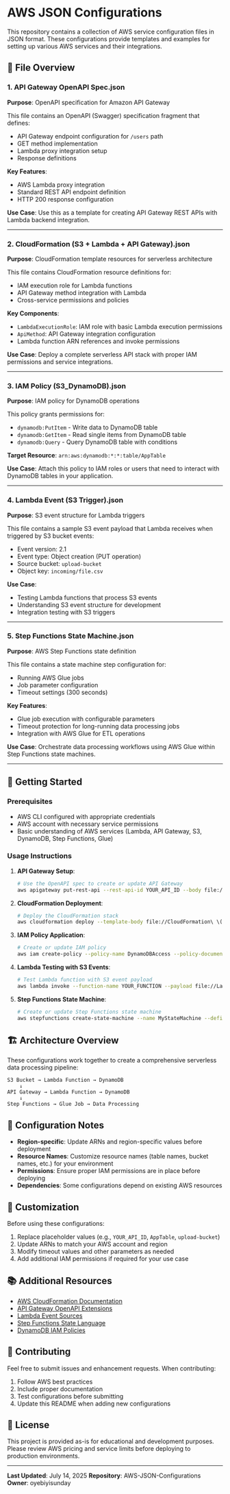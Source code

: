 # AWS JSON Configurations

This repository contains a collection of AWS service configuration files in JSON format. These configurations provide templates and examples for setting up various AWS services and their integrations.

## 📁 File Overview

### 1. API Gateway OpenAPI Spec.json
**Purpose**: OpenAPI specification for Amazon API Gateway

This file contains an OpenAPI (Swagger) specification fragment that defines:
- API Gateway endpoint configuration for `/users` path
- GET method implementation
- Lambda proxy integration setup
- Response definitions

**Key Features**:
- AWS Lambda proxy integration
- Standard REST API endpoint definition
- HTTP 200 response configuration

**Use Case**: Use this as a template for creating API Gateway REST APIs with Lambda backend integration.

---

### 2. CloudFormation (S3 + Lambda + API Gateway).json
**Purpose**: CloudFormation template resources for serverless architecture

This file contains CloudFormation resource definitions for:
- IAM execution role for Lambda functions
- API Gateway method integration with Lambda
- Cross-service permissions and policies

**Key Components**:
- `LambdaExecutionRole`: IAM role with basic Lambda execution permissions
- `ApiMethod`: API Gateway integration configuration
- Lambda function ARN references and invoke permissions

**Use Case**: Deploy a complete serverless API stack with proper IAM permissions and service integrations.

---

### 3. IAM Policy (S3_DynamoDB).json
**Purpose**: IAM policy for DynamoDB operations

This policy grants permissions for:
- `dynamodb:PutItem` - Write data to DynamoDB table
- `dynamodb:GetItem` - Read single items from DynamoDB table
- `dynamodb:Query` - Query DynamoDB table with conditions

**Target Resource**: `arn:aws:dynamodb:*:*:table/AppTable`

**Use Case**: Attach this policy to IAM roles or users that need to interact with DynamoDB tables in your application.

---

### 4. Lambda Event (S3 Trigger).json
**Purpose**: S3 event structure for Lambda triggers

This file contains a sample S3 event payload that Lambda receives when triggered by S3 bucket events:
- Event version: 2.1
- Event type: Object creation (PUT operation)
- Source bucket: `upload-bucket`
- Object key: `incoming/file.csv`

**Use Case**: 
- Testing Lambda functions that process S3 events
- Understanding S3 event structure for development
- Integration testing with S3 triggers

---

### 5. Step Functions State Machine.json
**Purpose**: AWS Step Functions state definition

This file contains a state machine step configuration for:
- Running AWS Glue jobs
- Job parameter configuration
- Timeout settings (300 seconds)

**Key Features**:
- Glue job execution with configurable parameters
- Timeout protection for long-running data processing jobs
- Integration with AWS Glue for ETL operations

**Use Case**: Orchestrate data processing workflows using AWS Glue within Step Functions state machines.

---

## 🚀 Getting Started

### Prerequisites
- AWS CLI configured with appropriate credentials
- AWS account with necessary service permissions
- Basic understanding of AWS services (Lambda, API Gateway, S3, DynamoDB, Step Functions, Glue)

### Usage Instructions

1. **API Gateway Setup**:
   ```bash
   # Use the OpenAPI spec to create or update API Gateway
   aws apigateway put-rest-api --rest-api-id YOUR_API_ID --body file://API\ Gateway\ OpenAPI\ Spec.json
   ```

2. **CloudFormation Deployment**:
   ```bash
   # Deploy the CloudFormation stack
   aws cloudformation deploy --template-body file://CloudFormation\ \(S3\ +\ Lambda\ +\ API\ Gateway\).json --stack-name my-serverless-stack
   ```

3. **IAM Policy Application**:
   ```bash
   # Create or update IAM policy
   aws iam create-policy --policy-name DynamoDBAccess --policy-document file://IAM\ Policy\ \(S3_DynamoDB\).json
   ```

4. **Lambda Testing with S3 Events**:
   ```bash
   # Test Lambda function with S3 event payload
   aws lambda invoke --function-name YOUR_FUNCTION --payload file://Lambda\ Event\ \(S3\ Trigger\).json response.json
   ```

5. **Step Functions State Machine**:
   ```bash
   # Create or update Step Functions state machine
   aws stepfunctions create-state-machine --name MyStateMachine --definition file://Step\ Functions\ State\ Machine.json --role-arn YOUR_ROLE_ARN
   ```

## 🏗️ Architecture Overview

These configurations work together to create a comprehensive serverless data processing pipeline:

```
S3 Bucket → Lambda Function → DynamoDB
    ↓
API Gateway → Lambda Function → DynamoDB
    ↓
Step Functions → Glue Job → Data Processing
```

## 📝 Configuration Notes

- **Region-specific**: Update ARNs and region-specific values before deployment
- **Resource Names**: Customize resource names (table names, bucket names, etc.) for your environment
- **Permissions**: Ensure proper IAM permissions are in place before deploying
- **Dependencies**: Some configurations depend on existing AWS resources

## 🔧 Customization

Before using these configurations:

1. Replace placeholder values (e.g., `YOUR_API_ID`, `AppTable`, `upload-bucket`)
2. Update ARNs to match your AWS account and region
3. Modify timeout values and other parameters as needed
4. Add additional IAM permissions if required for your use case

## 📚 Additional Resources

- [AWS CloudFormation Documentation](https://docs.aws.amazon.com/cloudformation/)
- [API Gateway OpenAPI Extensions](https://docs.aws.amazon.com/apigateway/latest/developerguide/api-gateway-swagger-extensions.html)
- [Lambda Event Sources](https://docs.aws.amazon.com/lambda/latest/dg/lambda-services.html)
- [Step Functions State Language](https://docs.aws.amazon.com/step-functions/latest/dg/concepts-amazon-states-language.html)
- [DynamoDB IAM Policies](https://docs.aws.amazon.com/amazondynamodb/latest/developerguide/security-iam.html)

## 🤝 Contributing

Feel free to submit issues and enhancement requests. When contributing:
1. Follow AWS best practices
2. Include proper documentation
3. Test configurations before submitting
4. Update this README when adding new configurations

## 📄 License

This project is provided as-is for educational and development purposes. Please review AWS pricing and service limits before deploying to production environments.

---

**Last Updated**: July 14, 2025
**Repository**: AWS-JSON-Configurations
**Owner**: oyebiyisunday
